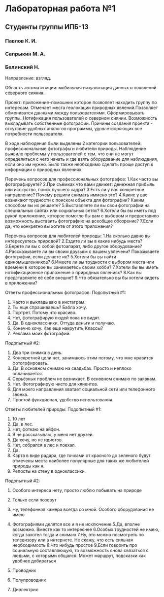 # Лабораторная работа №1 #

## Студенты группы ИПБ-13

### Павлов К. И.
### Сапрыкин М. А.
### Белинский Н.

Направление: взгляд.

Область автоматизации: мобильная визуализация данных о появлений северного сияния.

Проект: приложение-помошник которое позволяет находить группу по интересам. Отмечает места геолокации природных явлений.Позволяет 
обмениватся данными между пользователями. Сформировывать группы. Нотификация пользователей о северном сиянии. Возможность выкладывать 
собственные фотографии.
Причины создания проекта - отсутсвие удобных аналогов программы, удовлетворяющих все потребности пользователя.

В ходе наблюдения были выделены 2 категории пользователей: профессиональные фотографы и любители природы.
Наблюдение выявило проблемы у пользователей с тем, что они не могут определиться с чего начать и где взять оборудование для наблюдения, 
если оно им нужно. Было также необходимо сделать проще доступ к информации о природных явлениях.

Перечень вопросов для профессиональных фотографов:
1.Как часто вы фотографируете?
2.При съёмках что вами движет: денежная прибыль или исскуство, поиск лучшего кадра?
3.Есть ли у вас конкретное направление? Почему решили снимать иммено это?
4.Какие у вас возникают трудности с поиском объекта для фотографии? Каким способом вы их решаете?
5.Выставляете ли вы свои фотографии на специальных сайтах или социальных сетях?
6.Хотели бы вы иметь под рукой приложение, которое помогло бы вам с выбором и предоставило возможность выставить фотографию на всеобщее 
обозрение?
7.Если да, что конкретно вы хотите от этого приложения?

Перечень вопросов для любителей природы:
1.На сколько давно вы интересуетесь природой?
2.Ездите ли вы в какие нибудь места?
3.Берете ли вы с собой фотоапарат, либо другое оборудование?
4.Рассказываете ли вы своим друзьям о вашем увлечени? Показываете фотографии, если делаете их?
5.Хотели бы вы найти единомышленников?
6.Имеете ли вы трудности с выбором места или времени в которое вы занимаетесь своим хобби?
7.Хотели бы вы иметь нотификационное приложение о природных явлениях?
8.Как вы представляете её себе внешне?
9.Что обязательно вы бы хотели видеть в приложении?

Ответы профессиональных фотографов:
Подопытный #1:
1. Часто и выкладываю в инстаграм.
2. Ты еще спрашиваешь? Бабла хочу.
3. Портрет. Потому что красиво.
4. Нет, фотографирую людей пока не видят.
5. Да. В одноклассники. Оттуда деньги и получаю.
6. Конечно хочу. Как еще накрутить Классы?
7. Реклама моих фотографий.

Подопытный #2:
1. Два три снимка в день.
2. Конекретной цели нет, занимаюсь этим потому, что мне нравится фотогрфировать.
3. Да. В основном снимаю на свадьбах. Просто и неплохо оплачивается.
4. Серьёзных проблем не возникает. В основном снимаю по заявкам.
5. Нет. Фотографирую чисто для клиентов.
6. Для моего направления хватает социальной сети или телефонного звонка. 
7. Простой функционал, удобство использования.

Ответы любителей природы:
Подопытный #1:
1. 10 лет
2. Да, в лес.
3. Нет, фоткаю на айфон.
4. Я не рассказываю, у меня нет друзей.
5. Да хочу, но не идиотов.
6. Нет, собрался в лес и поехал.
7. Да.
8. Карта в виде радара, где точками от красного до зеленого будут отмечены места наиболее популярные для таких же любителей природы как я.
9. Репосты на стену в одноклассики.

Подопытный #2:
1.  Особого интереса нету, просто люблю побывать на природе
2.  Только если позовут
3.  Ну, телефонная камера всегда со мной. Особого оборудования не имею
4.  Фотографиями делятся все и я не исключение
5.Да, вполне возможно. Вместе как то интереснее
6.Особых трудностей не имею, когда захотел тогда и снимаю
7.Ну, это можно посмотреть по телевизору или в интернете. Не скажу, что есть сильная необходимость
8.Что нибудь простое
9.Если говорить про социальную составляющую, то возможность снова связаться с людьми, с которыми общался. Может маршрут, подсказки 
как удобнее добираться

1.  Проводник
2.  Полупроводник
3.  Диэлектрик
